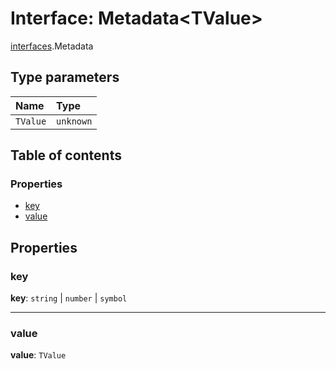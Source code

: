 # Interface: Metadata\<TValue>

[interfaces](/auto-docs/free-layout-editor/modules/interfaces.md).Metadata

## Type parameters

| Name | Type |
| :------ | :------ |
| `TValue` | `unknown` |

## Table of contents

### Properties

* [key](/auto-docs/free-layout-editor/interfaces/interfaces.Metadata.md#key)
* [value](/auto-docs/free-layout-editor/interfaces/interfaces.Metadata.md#value)

## Properties

### key

**key**: `string` | `number` | `symbol`

***

### value

**value**: `TValue`
